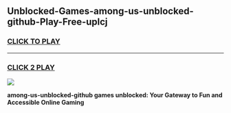 
## Unblocked-Games-among-us-unblocked-github-Play-Free-uplcj
<h3>
<a href="https://premium76.site?title=among-us-unblocked-github&ref=23A">CLICK TO PLAY</a></h3>
<hr>

<h3>
<a href="https://premium76.site?title=among-us-unblocked-github&ref=23A">CLICK 2 PLAY</a>
  
</h3>

<a href="https://premium76.site?title=among-us-unblocked-github&ref=23A"><img src="https://clearcache.store/games.png"></a>


**among-us-unblocked-github games unblocked: Your Gateway to Fun and Accessible Online Gaming**
